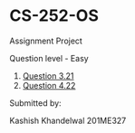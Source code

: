 # CS-252-OS
Assignment Project

Question level - Easy

1. [Question 3.21](/3.21)
2. [Question 4.22](/4.22)


Submitted by:

Kashish Khandelwal
201ME327
